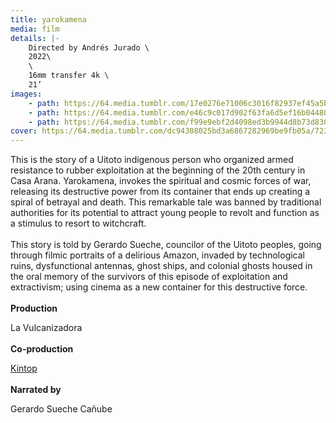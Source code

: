```yaml
---
title: yarokamena
media: film
details: |-
    Directed by Andrés Jurado \
    2022\
    \
    16mm transfer 4k \
    21’
images:
    - path: https://64.media.tumblr.com/17e0276e71006c3016f82937ef45a5b6/d63730623ff581e3-79/s2048x3072/0b8006a0764202df1ab6b1667831b085b087b7d1.jpg
    - path: https://64.media.tumblr.com/e46c9c017d902f63fa6d5ef16b04480b/d63730623ff581e3-2d/s2048x3072/31c59d83d068d9a69cf0eb8ca71b1ec6d0cb7fbe.jpg
    - path: https://64.media.tumblr.com/f99e9ebf2d4098ed3b9944d8b73d830e/d63730623ff581e3-51/s2048x3072/69040b10818b4623b5e5a4d66c116a30475e477e.jpg
cover: https://64.media.tumblr.com/dc94308025bd3a6867282969be9fb05a/723a852af4661ca3-9a/s1280x1920/2c3710514496d9d33c646dd4cb634b8d3d79ea9c.jpg
---
```


This is the story of a Uitoto indigenous person who organized armed resistance to rubber exploitation at the beginning of the 20th century in Casa Arana. Yarokamena, invokes the spiritual and cosmic forces of war, releasing its destructive power from its container that ends up creating a spiral of betrayal and death. This remarkable tale was banned by traditional authorities for its potential to attract young people to revolt and function as a stimulus to resort to witchcraft.
<br>
<br>
This story is told by Gerardo Sueche, councilor of the Uitoto peoples, going through filmic portraits of a delirious Amazon, invaded by technological ruins, dysfunctional antennas, ghost ships, and colonial ghosts housed in the oral memory of the survivors of this episode of exploitation and extractivism; using cinema as a new container for this destructive force.
<br>
<br>
**Production**

La Vulcanizadora
<br>
<br>
**Co-production**

[Kintop](https://www.kintop.pt "Kintop")
<br>
<br>
**Narrated by**

Gerardo Sueche Cañube
